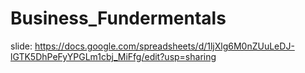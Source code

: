 # Business_Fundermentals
slide: https://docs.google.com/spreadsheets/d/1ljXlg6M0nZUuLeDJ-lGTK5DhPeFyYPGLm1cbj_MiFfg/edit?usp=sharing
